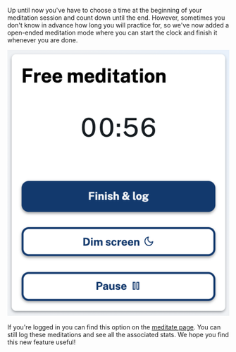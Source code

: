 Up until now you've have to choose a time at the beginning of your meditation session and count down until the end. However, sometimes you don't know in advance how long you will practice for, so we've now added a open-ended meditation mode where you can start the clock and finish it whenever you are done.

![Screenshot of the open-ended meditation feature](screenshot.png "Screenshot of the open-ended meditation feature")

If you're logged in you can find this option on the [meditate page](/meditation). You can still log these meditations and see all the associated stats. We hope you find this new feature useful!
